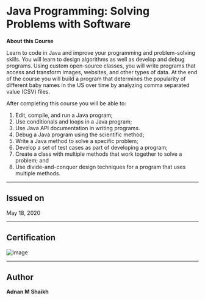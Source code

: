 # Java Programming: Solving Problems with Software

**About this Course**

Learn to code in Java and improve your programming and problem-solving skills. You will learn to design algorithms as well as develop and debug programs. Using custom open-source classes, you will write programs that access and transform images, websites, and other types of data. At the end of the course you will build a program that determines the popularity of different baby names in the US over time by analyzing comma separated value (CSV) files. 

After completing this course you will be able to:
1. Edit, compile, and run a Java program;
2. Use conditionals and loops in a Java program;
3. Use Java API documentation in writing programs. 
4. Debug a Java program using the scientific method;
5. Write a Java method to solve a specific problem;
6. Develop a set of test cases as part of developing a program;
7. Create a class with multiple methods that work together to solve a problem; and
8. Use divide-and-conquer design techniques for a program that uses multiple methods.

---

## Issued on

May 18, 2020

---

## Certification

![image](https://user-images.githubusercontent.com/52044177/124150147-ecfb7800-daae-11eb-836a-f825962ccc6a.png)

---

## Author

**Adnan M Shaikh** 
